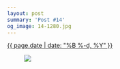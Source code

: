 ```yaml
---
layout: post
summary: 'Post #14'
og_image: 14-1280.jpg
---
```


<p>
 <time>
  <a href="/14">
   {{ page.date | date: "%B %-d, %Y" }}
  </a>
 </time>
 <a href="/14">
  <figure data-taken="8/19/2013">
   <img sizes="(min-width: 700px) 50vw, calc(100vw - 2rem)" src="{{ site.assets_url }}/14-640.jpg" srcset="{{ site.assets_url }}/14-1280.jpg 1280w, {{ site.assets_url }}/14-960.jpg 960w, {{ site.assets_url }}/14-640.jpg 640w, {{ site.assets_url }}/14-320.jpg 320w"/>
  </figure>
 </a>
</p>
